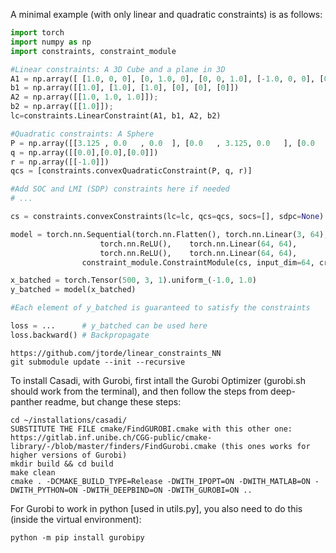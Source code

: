 


A minimal example (with only linear and quadratic constraints) is as follows:

```python
import torch
import numpy as np
import constraints, constraint_module

#Linear constraints: A 3D Cube and a plane in 3D
A1 = np.array([ [1.0, 0, 0], [0, 1.0, 0], [0, 0, 1.0], [-1.0, 0, 0], [0, -1.0, 0], [0, 0, -1.0]]);
b1 = np.array([[1.0], [1.0], [1.0], [0], [0], [0]])
A2 = np.array([[1.0, 1.0, 1.0]]);
b2 = np.array([[1.0]]);
lc=constraints.LinearConstraint(A1, b1, A2, b2)

#Quadratic constraints: A Sphere 
P = np.array([[3.125 , 0.0   , 0.0  ], [0.0   , 3.125, 0.0   ], [0.0   , 0.   , 3.125]])
q = np.array([[0.0],[0.0],[0.0]])
r = np.array([[-1.0]])
qcs = [constraints.convexQuadraticConstraint(P, q, r)]

#Add SOC and LMI (SDP) constraints here if needed
# ...

cs = constraints.convexConstraints(lc=lc, qcs=qcs, socs=[], sdpc=None)

model = torch.nn.Sequential(torch.nn.Flatten(), torch.nn.Linear(3, 64), 
		            torch.nn.ReLU(),    torch.nn.Linear(64, 64),
		            torch.nn.ReLU(),    torch.nn.Linear(64, 64),
			    constraint_module.ConstraintModule(cs, input_dim=64, create_map=True)) 

x_batched = torch.Tensor(500, 3, 1).uniform_(-1.0, 1.0)
y_batched = model(x_batched)

#Each element of y_batched is guaranteed to satisfy the constraints

loss = ...      # y_batched can be used here
loss.backward() # Backpropagate
```


```
https://github.com/jtorde/linear_constraints_NN
git submodule update --init --recursive
```

To install Casadi, with Gurobi, first intall the Gurobi Optimizer (gurobi.sh should work from the terminal), and then follow the steps from deep-panther readme, but change these steps:
```
cd ~/installations/casadi/ 
SUBSTITUTE THE FILE cmake/FindGUROBI.cmake with this other one: https://gitlab.inf.unibe.ch/CGG-public/cmake-library/-/blob/master/finders/FindGurobi.cmake (this ones works for higher versions of Gurobi)
mkdir build && cd build
make clean 
cmake . -DCMAKE_BUILD_TYPE=Release -DWITH_IPOPT=ON -DWITH_MATLAB=ON -DWITH_PYTHON=ON -DWITH_DEEPBIND=ON -DWITH_GUROBI=ON ..
```

For Gurobi to work in python [used in utils.py], you also need to do this (inside the virtual environment):
```
python -m pip install gurobipy
```
